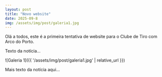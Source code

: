 ```yaml
---
layout: post
title: "Novo website"
date: 2025-09-8
img: /assets/img/post/galeria1.jpg
---
```


Olá a todos, este é a primeira tentativa de website para o Clube de Tiro com Arco do Porto.

Texto da notícia...

![Galeria 1]({{ '/assets/img/post/galeria1.jpg' | relative_url }})

Mais texto da notícia aqui...
